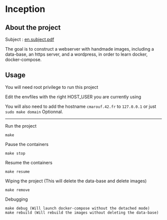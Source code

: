 # Inception


## About the project

Subject : [en.subject.pdf](https://github.com/C-Chafik/Inception/files/9983179/en.subject.pdf)

The goal is to construct a webserver with handmade images, including a data-base, an https server, and a wordpress, in order to learn docker, docker-compose.

## Usage

You will need root privilege to run this project

Edit the envfiles with the right HOST_USER you are currently using

You will also need to add the hostname ```cmarouf.42.fr``` to ```127.0.0.1```
or just ```sudo make domain``` Optionnal.

----

Run the project

```
make
```

Pause the containers
```
make stop
```

Resume the containers
```
make resume
```

Wiping the project (This will delete the data-base and delete images)
```
make remove
```

Debugging
```
make debug (Will launch docker-compose without the detached mode)
make rebuild (Will rebuild the images without deleting the data-base)
```
